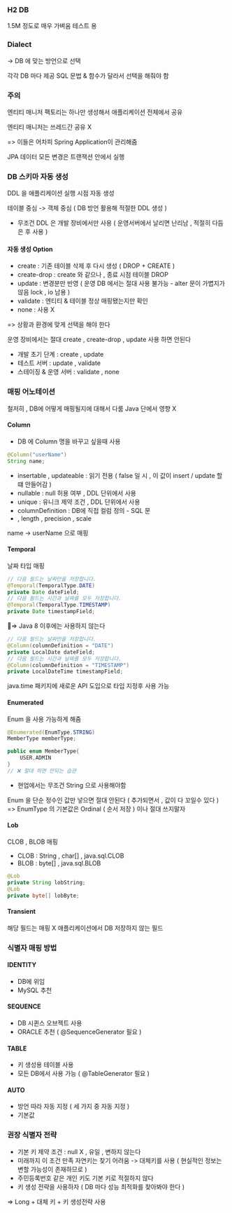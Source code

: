 ### H2 DB

1.5M 정도로 매우 가벼움
테스트 용


### Dialect

-> DB 에 맞는 방언으로 선택

각각 DB 마다 제공 SQL 문법 & 함수가 달라서 선택을 해줘야 함

### 주의

엔티티 매니저 팩토리는 하나만 생성해서 애플리케이션 전체에서 공유

엔티티 매니저는 쓰레드간 공유 X

=> 이들은 어차피 Spring Application이 관리해줌

JPA 데이터 모든 변경은 트랜잭션 안에서 실행

### DB 스키마 자동 생성

DDL 을 애플리케이션 실행 시점 자동 생성

테이블 중심 -> 객체 중심
( DB 방언 활용해 적절한 DDL 생성 )

- 무조건 DDL 은 개발 장비에서만 사용
( 운영서버에서 날리면 난리남 , 적절히 다듬은 후 사용 )

#### 자동 생성 Option

- create : 기존 테이블 삭제 후 다시 생성 ( DROP + CREATE )
- create-drop : create 와 같으나 , 종료 시점 테이블 DROP
- update : 변경분만 반영 ( 운영 DB 에서는 절대 사용 불가능 - alter 문이 가볍지가 않음 lock , io 남용 )
- validate : 엔티티 & 테이블 정상 매핑됐는지만 확인
- none : 사용 X 

=> 상황과 환경에 맞게 선택을 해야 한다

운영 장비에서는 절대 create , create-drop , update 사용 하면 안된다

- 개발 초기 단계 : create , update
- 테스트 서버 : update , validate
- 스테이징 & 운영 서버 : validate , none

### 매핑 어노테이션

철저히 , DB에 어떻게 매핑될지에 대해서 다룸
Java 단에서 영향 X
#### Column

- DB 에 Column 명을 바꾸고 싶을때 사용
```java
@Column("userName")
String name;
```
- insertable , updateable : 읽기 전용
	( false 일 시 , 이 값이 insert / update 할 떄 안들어감 )
- nullable : null 허용 여부 , DDL 단위에서 사용
- unique : 유니크 제약 조건 , DDL 단위에서 사용
- columnDefinition : DB에 직접 컬럼 정의 - SQL 문
- , length , precision , scale 

name -> userName 으로 매핑

#### Temporal

날짜 타입 매핑
```java
// 다음 필드는 날짜만을 저장합니다.
@Temporal(TemporalType.DATE) 
private Date dateField; 
// 다음 필드는 시간과 날짜를 모두 저장합니다. 
@Temporal(TemporalType.TIMESTAMP) 
private Date timestampField;
```
=> Java 8 이후에는 사용하지 않는다

```java
// 다음 필드는 날짜만을 저장합니다. 
@Column(columnDefinition = "DATE") 
private LocalDate dateField; 
// 다음 필드는 시간과 날짜를 모두 저장합니다. 
@Column(columnDefinition = "TIMESTAMP") 
private LocalDateTime timestampField;
```

java.time 패키지에 새로운 API 도입으로 타입 지정후 사용 가능
#### Enumerated

Enum 을 사용 가능하게 해줌
```java
@Enumerated(EnumType.STRING)
MemberType memberType;

public enum MemberType{
	USER,ADMIN
}
// ❌ 절대 하면 안되는 습관
```

- 현업에서는 무조건 String 으로 사용해야함

Enum 을 단순 정수인 값만 넣으면 절대 안된다 ( 추가되면서 , 값이 다 꼬일수 있다 )
=> EnumType 의 기본값은 Ordinal ( 순서 저장 ) 이나 절대 쓰지말자

#### Lob

CLOB , BLOB 매핑

- CLOB : String , char[] , java.sql.CLOB
- BLOB : byte[] , java.sql.BLOB

```java
@Lob
private String lobString;
@Lob
private byte[] lobByte;
```

#### Transient

해당 필드는 매핑 X
애플리케이션에서 DB 저장하지 않는 필드

### 식별자 매핑 방법

#### IDENTITY

- DB에 위임
- MySQL 추천
#### SEQUENCE

- DB 시퀸스 오브젝트 사용
- ORACLE 추천
( @SequenceGenerator 필요 )
#### TABLE

- 키 생성용 테이블 사용
- 모든 DB에서 사용 가능
( @TableGenerator 필요 )
#### AUTO

- 방언 따라 자동 지정 ( 세 가지 중 자동 지정 )
- 기본값

### 권장 식별자 전략

- 기본 키 제약 조건 : null X , 유일 , 변하지 않는다
- 미래까지 이 조건 만족 자연키는 찾기 어려움
	-> 대체키를 사용 ( 현실적인 정보는 변할 가능성이 존재하므로 ) 
- 주민등록번호 같은 개인 키도 기본 키로 적절하지 않다
- 키 생성 전략을 사용하자 ( DB 마다 성능 최적화를 찾아봐야 한다 )

=> Long + 대체 키 + 키 생성전략 사용